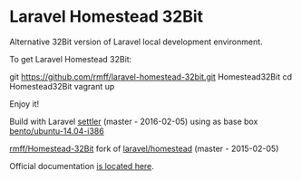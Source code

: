 # Laravel Homestead 32Bit

Alternative 32Bit version of Laravel local development environment.

To get Laravel Homestead 32Bit:

git https://github.com/rmff/laravel-homestead-32bit.git Homestead32Bit
cd Homestead32Bit
vagrant up

Enjoy it!

Build with Laravel [settler](https://github.com/laravel/settler) (master - 2016-02-05) using as base box [bento/ubuntu-14.04-i386](https://atlas.hashicorp.com/bento/boxes/ubuntu-14.04)

[rmff/Homestead-32Bit](https://github.com/rmff/laravel-homestead-32bit) fork of [laravel/homestead](https://github.com/laravel/homestead) (master - 2015-02-05)

Official documentation [is located here](http://laravel.com/docs/homestead).
